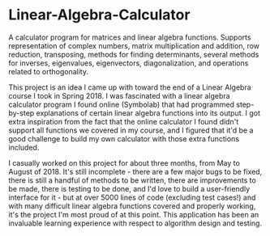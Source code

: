 # Linear-Algebra-Calculator
A calculator program for matrices and linear algebra functions. Supports representation of complex numbers, matrix multiplication and addition, row reduction, transposing, methods for finding determinants, several methods for inverses, eigenvalues, eigenvectors, diagonalization, and operations related to orthogonality.

This project is an idea I came up with toward the end of a Linear Algebra course I took in Spring 2018. I was fascinated with a linear algebra calculator program I found online (Symbolab) that had programmed step-by-step explanations of certain linear algebra functions into its output. I got extra inspiration from the fact that the online calculator I found didn't support all functions we covered in my course, and I figured that it'd be a good challenge to build my own calculator with those extra functions included.

I casually worked on this project for about three months, from May to August of 2018. It's still incomplete - there are a few major bugs to be fixed, there is still a handful of methods to be written, there are improvements to be made, there is testing to be done, and I'd love to build a user-friendly interface for it - but at over 5000 lines of code (excluding test cases!) and with many difficult linear algebra functions covered and properly working, it's the project I'm most proud of at this point. This application has been an invaluable learning experience with respect to algorithm design and testing.
